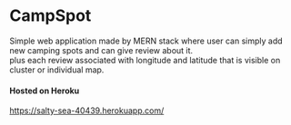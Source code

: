 # CampSpot
<p>Simple web application made by MERN stack where user can simply add new camping spots and can give review about it.<br>
plus each review associated with longitude and latitude that is visible on cluster or individual map.</p>
<h4>Hosted on Heroku</h4>
<a href="https://salty-sea-40439.herokuapp.com/">https://salty-sea-40439.herokuapp.com/</a>

